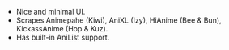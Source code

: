 - Nice and minimal UI.
- Scrapes Animepahe (Kiwi), AniXL (Izy), HiAnime (Bee & Bun), KickassAnime (Hop & Kuz).
- Has built-in AniList support.
